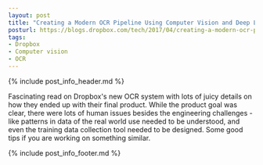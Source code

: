 ```yaml
---
layout: post
title: "Creating a Modern OCR Pipeline Using Computer Vision and Deep Learning"
posturl: https://blogs.dropbox.com/tech/2017/04/creating-a-modern-ocr-pipeline-using-computer-vision-and-deep-learning/
tags:
- Dropbox
- Computer vision
- OCR
---
```


{% include post_info_header.md %}

Fascinating read on Dropbox's new OCR system with lots of juicy details on how they ended up with their final product. While the product goal was clear, there were lots of human issues besides the engineering challenges - like patterns in data of the real world use needed to be understood, and even the training data collection tool needed to be designed. Some good tips if you are working on something similar.

<!--more-->
{% include post_info_footer.md %}
